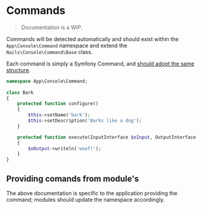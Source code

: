 # Commands
> Documentation is a WIP.

Commands will be detected automatically and should exist within the `App\Console\Command` namespace and extend the `Nails\Console\Command\Base` class.

Each command is simply a Symfony Command, and [should adopt the same structure](https://symfony.com/doc/current/console.html).


```php
namespace App\Console\Command;
    
class Bark
{
    protected function configure()
    {
        $this->setName('bark');
        $this->setDescription('Barks like a dog');
    }

    protected function execute(InputInterface $oInput, OutputInterface $oOutput)
    {
        $oOutput->writeln('woof!');
    }
}
```


## Providing comands from module's

The above documentation is specific to the application providing the command; modules should update the namespace accordingly.
